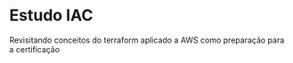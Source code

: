 # Estudo IAC

Revisitando conceitos do terraform aplicado a AWS como preparação para a certificação
